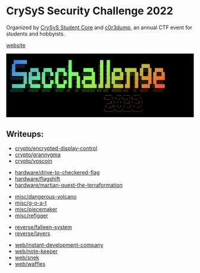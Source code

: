 # CrySyS Security Challenge 2022

Organized by [CrySyS Student Core](https://core.crysys.hu) and [c0r3dump](https://ctftime.org/team/65521), an annual CTF event for students
and hobbyists.

[website](https://secchallenge.crysys.hu)

![](img.png)

## Writeups:


- [crypto/encrypted-display-control](./crypto/encrypted-display-control/solution/README.md)
- [crypto/grannygma](./crypto/grannygma/solution/README.md)
- [crypto/vpscoin](./crypto/vpscoin/solution/README.md)
<!-- -->
- [hardware/drive-to-checkered-flag](./hardware/drive-to-checkered-flag/solution/README.md)
- [hardware/flagshift](./hardware/flagshift/solution/README.md)
- [hardware/martian-quest-the-terraformation](./hardware/martian-quest-the-terraformation/solution/README.md)
<!-- -->
- [misc/dangerous-volcano](./misc/dangerous-volcano/solution/README.md)
- [misc/g-o-a-t](./misc/g-o-a-t/solution/README.md)
- [misc/piecemaker](./misc/piecemaker/solution/README.md)
- [misc/reflgger](./misc/reflgger/solution/README.md)
<!-- -->
- [reverse/falleen-system](./reverse/falleen-system/solution/README.md)
- [reverse/layers](./reverse/layers/solution/README.md)
<!-- -->
- [web/instant-development-company](./web/instant-development-company/solution/README.md)
- [web/note-keeper](./web/note-keeper/solution/README.md)
- [web/snek](./web/snek/solution/README.md)
- [web/waffles](./web/waffles/solution/README.md)
